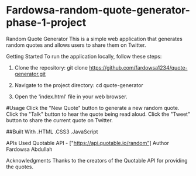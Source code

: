 # Fardowsa-random-quote-generator-phase-1-project

Random Quote Generator
This is a simple web application that generates random quotes and allows users to share them on Twitter.

Getting Started
To run the application locally, follow these steps:

1. Clone the repository:
git clone https://github.com/fardowsa1234/quote-generator.git

2. Navigate to the project directory:
cd quote-generator

3. Open the 'index.html' file in your web browser.

#Usage
Click the "New Quote" button to generate a new random quote. Click the "Talk" button to hear the quote being read aloud. Click the "Tweet" button to share the current quote on Twitter.

##Built With
.HTML
.CSS3
.JavaScript

APIs Used
Quotable API - ["https://api.quotable.io/random"]
Author
Fardowsa Abdullah

Acknowledgments
Thanks to the creators of the Quotable API for providing the quotes.
